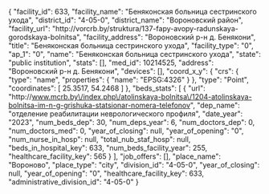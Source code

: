 {
    "facility_id": 633,
    "facility_name": "Беняконская больница сестринского ухода",
    "district_id": "4-05-0",
    "district_name": "Вороновский район",
    "facility_url": "http:\/\/vorcrb.by\/struktura\/137-fapy-avopy-radunskaya-gorodskaya-bolnitsa",
    "facility_address": "Вороновский р-н д. Бенякони",
    "title": "Беняконская больница сестринского ухода",
    "facility_type": "0",
    "ap_1": "0",
    "name": "Беняконская больница сестринского ухода",
    "state": "public institution",
    "stats": [],
    "med_id": 10214525,
    "address": "Вороновский р-н д. Бенякони",
    "devices": [],
    "coord_x_y": {
        "crs": {
            "type": "name",
            "properties": {
                "name": "EPSG:4326"
            }
        },
        "type": "Point",
        "coordinates": [
            25.3517,
            54.2468
        ]
    },
    "beds_stats": [
        {
            "url": "http:\/\/www.mcrb.by\/index.php\/atolinskaya-bolnitsa\/1204-atolinskaya-bolnitsa-im-n-g-grishuka-statsionar-nomera-telefonov",
            "dep_name": "отделение реабилитации неврологического профиля",
            "date_year": "2023",
            "num_beds_dep": 30,
            "num_deps_year": 6,
            "num_doctors_dep": 0,
            "num_doctors_med": 0,
            "year_of_closing": null,
            "year_of_opening": "0",
            "num_nurse_in_hosp": null,
            "total_nub_staf_hosp": null,
            "beds_in_hospital_key": 633,
            "num_beds_facility_year": 255,
            "healthcare_facility_key": 565
        }
    ],
    "job_offers": [],
    "place_name": "Вороново",
    "place_type": "city",
    "division_id": "4-05-0",
    "year_of_closing": null,
    "year_of_opening": "0",
    "healthcare_facility_key": 633,
    "administrative_division_id": "4-05-0"
}